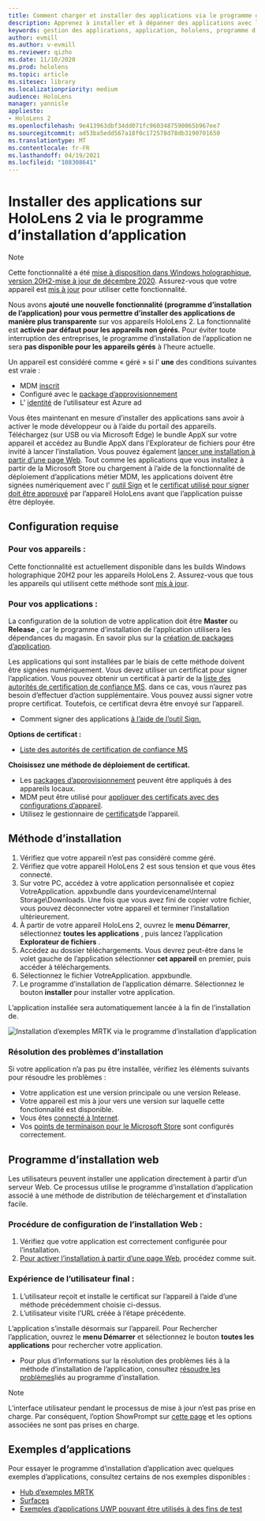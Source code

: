 ```yaml
---
title: Comment charger et installer des applications via le programme d’installation d’application HoloLens 2
description: Apprenez à installer et à dépanner des applications avec le programme d’installation d’application et à charger et installer des applications par le biais de l’interface utilisateur.
keywords: gestion des applications, application, hololens, programme d’installation de l’application
author: evmill
ms.author: v-evmill
ms.reviewer: qizho
ms.date: 11/10/2020
ms.prod: hololens
ms.topic: article
ms.sitesec: library
ms.localizationpriority: medium
audience: HoloLens
manager: yannisle
appliesto:
- HoloLens 2
ms.openlocfilehash: 9e413963dbf34dd071fc9603487590065b967ee7
ms.sourcegitcommit: ad53ba5edd567a18f0c172578d78db3190701650
ms.translationtype: MT
ms.contentlocale: fr-FR
ms.lasthandoff: 04/19/2021
ms.locfileid: "108308641"
---
```

# <a name="install-apps-on-hololens-2-via-app-installer"></a>Installer des applications sur HoloLens 2 via le programme d’installation d’application

> [!NOTE]
> Cette fonctionnalité a été [mise à disposition dans Windows holographique, version 20H2-mise à jour de décembre 2020](hololens-release-notes.md). Assurez-vous que votre appareil est [mis à jour](hololens-update-hololens.md) pour utiliser cette fonctionnalité.

Nous avons **ajouté une nouvelle fonctionnalité (programme d’installation de l’application) pour vous permettre d’installer des applications de manière plus transparente** sur vos appareils HoloLens 2. La fonctionnalité est **activée par défaut pour les appareils non gérés**. Pour éviter toute interruption des entreprises, le programme d’installation de l’application ne sera **pas disponible pour les appareils gérés** à l’heure actuelle.  

Un appareil est considéré comme « géré » si l' **une** des conditions suivantes est vraie :

- MDM [inscrit](hololens-enroll-mdm.md)
- Configuré avec le [package d’approvisionnement](hololens-provisioning.md)
- L' [identité](hololens-identity.md) de l’utilisateur est Azure ad

Vous êtes maintenant en mesure d’installer des applications sans avoir à activer le mode développeur ou à l’aide du portail des appareils.  Téléchargez (sur USB ou via Microsoft Edge) le bundle AppX sur votre appareil et accédez au Bundle AppX dans l’Explorateur de fichiers pour être invité à lancer l’installation.  Vous pouvez également [lancer une installation à partir d’une page Web](https://docs.microsoft.com/windows/msix/app-installer/installing-windows10-apps-web).  Tout comme les applications que vous installez à partir de la Microsoft Store ou chargement à l’aide de la fonctionnalité de déploiement d’applications métier MDM, les applications doivent être signées numériquement avec l' [outil Sign](https://docs.microsoft.com/windows/win32/appxpkg/how-to-sign-a-package-using-signtool) et le [certificat utilisé pour signer doit être approuvé](https://docs.microsoft.com/windows/win32/appxpkg/how-to-sign-a-package-using-signtool#security-considerations) par l’appareil HoloLens avant que l’application puisse être déployée.

## <a name="requirements"></a>Configuration requise

### <a name="for-your-devices"></a>Pour vos appareils :

Cette fonctionnalité est actuellement disponible dans les builds Windows holographique 20H2 pour les appareils HoloLens 2. Assurez-vous que tous les appareils qui utilisent cette méthode sont [mis à jour](hololens-update-hololens.md).

### <a name="for-your-apps"></a>Pour vos applications :

La configuration de la solution de votre application doit être **Master** ou **Release** , car le programme d’installation de l’application utilisera les dépendances du magasin. En savoir plus sur la [création de packages d’application](https://docs.microsoft.com/windows/msix/app-installer/create-appinstallerfile-vs).

Les applications qui sont installées par le biais de cette méthode doivent être signées numériquement. Vous devez utiliser un certificat pour signer l’application. Vous pouvez obtenir un certificat à partir de la [liste des autorités de certification de confiance MS](https://ccadb-public.secure.force.com/microsoft/IncludedCACertificateReportForMSFT). dans ce cas, vous n’aurez pas besoin d’effectuer d’action supplémentaire. Vous pouvez aussi signer votre propre certificat. Toutefois, ce certificat devra être envoyé sur l’appareil.

- Comment signer des applications [à l’aide de l’outil Sign.](https://docs.microsoft.com/windows/win32/appxpkg/how-to-sign-a-package-using-signtool)

**Options de certificat :**

- [Liste des autorités de certification de confiance MS](https://ccadb-public.secure.force.com/microsoft/IncludedCACertificateReportForMSFT)

**Choisissez une méthode de déploiement de certificat.**

- Les [packages d’approvisionnement](hololens-provisioning.md) peuvent être appliqués à des appareils locaux.
- MDM peut être utilisé pour [appliquer des certificats avec des configurations d’appareil](https://docs.microsoft.com/mem/intune/protect/certificates-configure).
- Utilisez le gestionnaire de [certificats](certificate-manager.md)de l’appareil.

## <a name="installation-method"></a>Méthode d’installation

1. Vérifiez que votre appareil n’est pas considéré comme géré.
1. Vérifiez que votre appareil HoloLens 2 est sous tension et que vous êtes connecté.
1. Sur votre PC, accédez à votre application personnalisée et copiez VotreApplication. appxbundle dans yourdevicename\Internal Storage\Downloads.
    Une fois que vous avez fini de copier votre fichier, vous pouvez déconnecter votre appareil et terminer l’installation ultérieurement.
1. À partir de votre appareil HoloLens 2, ouvrez le **menu Démarrer**, sélectionnez **toutes les applications** , puis lancez l’application **Explorateur de fichiers** .
1. Accédez au dossier téléchargements. Vous devrez peut-être dans le volet gauche de l’application sélectionner **cet appareil** en premier, puis accéder à téléchargements.
1. Sélectionnez le fichier VotreApplication. appxbundle.
1. Le programme d’installation de l’application démarre. Sélectionnez le bouton **installer** pour installer votre application.

L’application installée sera automatiquement lancée à la fin de l’installation de.

![Installation d’exemples MRTK via le programme d’installation d’application](images/hololens-app-installer-picture.jpg)

### <a name="troubleshooting-installs"></a>Résolution des problèmes d’installation

Si votre application n’a pas pu être installée, vérifiez les éléments suivants pour résoudre les problèmes :

- Votre application est une version principale ou une version Release.
- Votre appareil est mis à jour vers une version sur laquelle cette fonctionnalité est disponible.
- Vous êtes [connecté à Internet](hololens-network.md).
- Vos [points de terminaison pour le Microsoft Store](hololens-offline.md) sont configurés correctement.  

## <a name="web-installer"></a>Programme d’installation web

Les utilisateurs peuvent installer une application directement à partir d’un serveur Web. Ce processus utilise le programme d’installation d’application associé à une méthode de distribution de téléchargement et d’installation facile.

### <a name="how-to-set-up-web-install"></a>Procédure de configuration de l’installation Web :

1. Vérifiez que votre application est correctement configurée pour l’installation.
1. [Pour activer l’installation à partir d’une page Web](https://docs.microsoft.com/windows/msix/app-installer/installing-windows10-apps-web#how-to-enable-this-on-a-webpage), procédez comme suit.

### <a name="end-user-experience"></a>Expérience de l’utilisateur final :

1. L’utilisateur reçoit et installe le certificat sur l’appareil à l’aide d’une méthode précédemment choisie ci-dessus.
1. L’utilisateur visite l’URL créée à l’étape précédente.

L’application s’installe désormais sur l’appareil. Pour Rechercher l’application, ouvrez le **menu Démarrer** et sélectionnez le bouton **toutes les applications** pour rechercher votre application.

- Pour plus d’informations sur la résolution des problèmes liés à la méthode d’installation de l’application, consultez [résoudre les problèmes](https://docs.microsoft.com/windows/msix/app-installer/troubleshoot-appinstaller-issues)liés au programme d’installation.

> [!NOTE]
> L’interface utilisateur pendant le processus de mise à jour n’est pas prise en charge. Par conséquent, l’option ShowPrompt sur [cette page](https://docs.microsoft.com/windows/msix/app-installer/update-settings) et les options associées ne sont pas prises en charge.

## <a name="sample-apps"></a>Exemples d’applications

Pour essayer le programme d’installation d’application avec quelques exemples d’applications, consultez certains de nos exemples disponibles :

- [Hub d’exemples MRTK](https://microsoft.github.io/MixedRealityToolkit-Unity/Documentation/README_ExampleHub.html)
- [Surfaces](https://docs.microsoft.com/windows/mixed-reality/develop/unity/sampleapp-surfaces)
- [Exemples d’applications UWP pouvant être utilisés à des fins de test](https://github.com/microsoft/Windows-universal-samples/tree/master/Samples)
